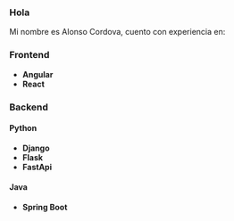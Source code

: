 ### Hola
Mi nombre es Alonso Cordova, cuento con experiencia en:

### Frontend
- **Angular**
- **React**

### Backend
#### Python
- **Django**
- **Flask**
- **FastApi**

#### Java
- **Spring Boot**




